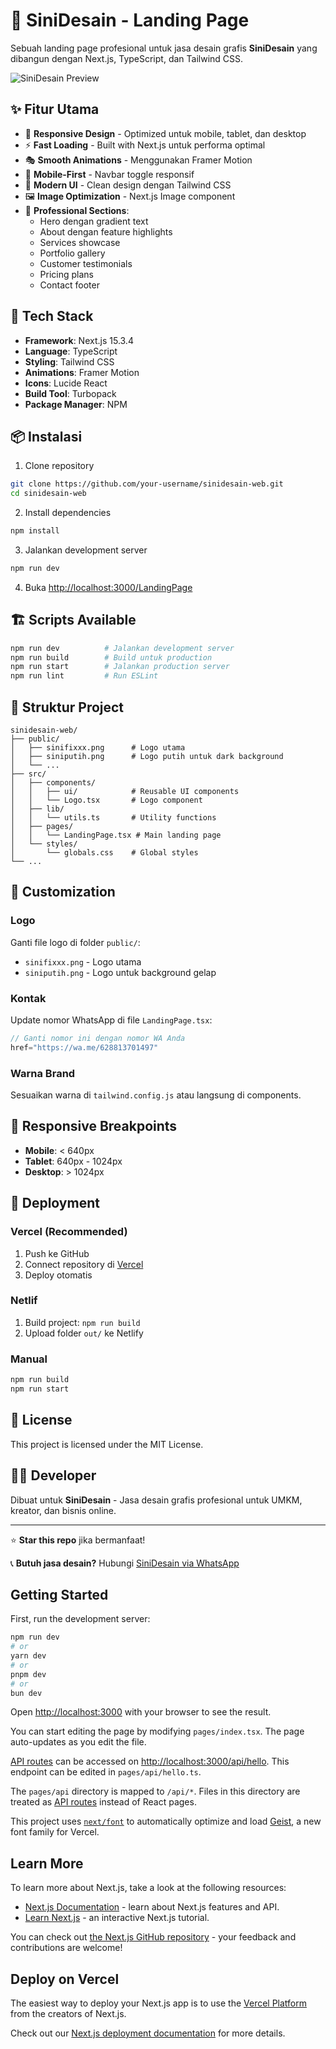 # 🎨 SiniDesain - Landing Page

Sebuah landing page profesional untuk jasa desain grafis **SiniDesain** yang dibangun dengan Next.js, TypeScript, dan Tailwind CSS.

![SiniDesain Preview](https://via.placeholder.com/800x400/4F46E5/FFFFFF?text=SiniDesain+Landing+Page)

## ✨ Fitur Utama

- 🎯 **Responsive Design** - Optimized untuk mobile, tablet, dan desktop
- ⚡ **Fast Loading** - Built with Next.js untuk performa optimal
- 🎭 **Smooth Animations** - Menggunakan Framer Motion
- 📱 **Mobile-First** - Navbar toggle responsif
- 🎨 **Modern UI** - Clean design dengan Tailwind CSS
- 🖼️ **Image Optimization** - Next.js Image component
- 💼 **Professional Sections**:
  - Hero dengan gradient text
  - About dengan feature highlights
  - Services showcase
  - Portfolio gallery
  - Customer testimonials
  - Pricing plans
  - Contact footer

## 🚀 Tech Stack

- **Framework**: Next.js 15.3.4
- **Language**: TypeScript
- **Styling**: Tailwind CSS
- **Animations**: Framer Motion
- **Icons**: Lucide React
- **Build Tool**: Turbopack
- **Package Manager**: NPM

## 📦 Instalasi

1. Clone repository
```bash
git clone https://github.com/your-username/sinidesain-web.git
cd sinidesain-web
```

2. Install dependencies
```bash
npm install
```

3. Jalankan development server
```bash
npm run dev
```

4. Buka [http://localhost:3000/LandingPage](http://localhost:3000/LandingPage)

## 🏗️ Scripts Available

```bash
npm run dev          # Jalankan development server
npm run build        # Build untuk production
npm run start        # Jalankan production server
npm run lint         # Run ESLint
```

## 📁 Struktur Project

```
sinidesain-web/
├── public/
│   ├── sinifixxx.png      # Logo utama
│   ├── siniputih.png      # Logo putih untuk dark background
│   └── ...
├── src/
│   ├── components/
│   │   ├── ui/            # Reusable UI components
│   │   └── Logo.tsx       # Logo component
│   ├── lib/
│   │   └── utils.ts       # Utility functions
│   ├── pages/
│   │   └── LandingPage.tsx # Main landing page
│   └── styles/
│       └── globals.css    # Global styles
└── ...
```

## 🎨 Customization

### Logo
Ganti file logo di folder `public/`:
- `sinifixxx.png` - Logo utama
- `siniputih.png` - Logo untuk background gelap

### Kontak
Update nomor WhatsApp di file `LandingPage.tsx`:
```typescript
// Ganti nomor ini dengan nomor WA Anda
href="https://wa.me/628813701497"
```

### Warna Brand
Sesuaikan warna di `tailwind.config.js` atau langsung di components.

## 📱 Responsive Breakpoints

- **Mobile**: < 640px
- **Tablet**: 640px - 1024px  
- **Desktop**: > 1024px

## 🚀 Deployment

### Vercel (Recommended)
1. Push ke GitHub
2. Connect repository di [Vercel](https://vercel.com)
3. Deploy otomatis

### Netlif
1. Build project: `npm run build`
2. Upload folder `out/` ke Netlify

### Manual
```bash
npm run build
npm run start
```

## 📄 License

This project is licensed under the MIT License.

## 👨‍💻 Developer

Dibuat untuk **SiniDesain** - Jasa desain grafis profesional untuk UMKM, kreator, dan bisnis online.

---

⭐ **Star this repo** jika bermanfaat!

📞 **Butuh jasa desain?** Hubungi [SiniDesain via WhatsApp](https://wa.me/628813701497)

## Getting Started

First, run the development server:

```bash
npm run dev
# or
yarn dev
# or
pnpm dev
# or
bun dev
```

Open [http://localhost:3000](http://localhost:3000) with your browser to see the result.

You can start editing the page by modifying `pages/index.tsx`. The page auto-updates as you edit the file.

[API routes](https://nextjs.org/docs/pages/building-your-application/routing/api-routes) can be accessed on [http://localhost:3000/api/hello](http://localhost:3000/api/hello). This endpoint can be edited in `pages/api/hello.ts`.

The `pages/api` directory is mapped to `/api/*`. Files in this directory are treated as [API routes](https://nextjs.org/docs/pages/building-your-application/routing/api-routes) instead of React pages.

This project uses [`next/font`](https://nextjs.org/docs/pages/building-your-application/optimizing/fonts) to automatically optimize and load [Geist](https://vercel.com/font), a new font family for Vercel.

## Learn More

To learn more about Next.js, take a look at the following resources:

- [Next.js Documentation](https://nextjs.org/docs) - learn about Next.js features and API.
- [Learn Next.js](https://nextjs.org/learn-pages-router) - an interactive Next.js tutorial.

You can check out [the Next.js GitHub repository](https://github.com/vercel/next.js) - your feedback and contributions are welcome!

## Deploy on Vercel

The easiest way to deploy your Next.js app is to use the [Vercel Platform](https://vercel.com/new?utm_medium=default-template&filter=next.js&utm_source=create-next-app&utm_campaign=create-next-app-readme) from the creators of Next.js.

Check out our [Next.js deployment documentation](https://nextjs.org/docs/pages/building-your-application/deploying) for more details.
